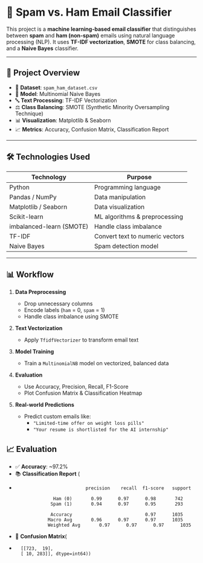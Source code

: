 # 📧 Spam vs. Ham Email Classifier

This project is a **machine learning-based email classifier** that distinguishes between **spam** and **ham (non-spam)** emails using natural language processing (NLP). It uses **TF-IDF vectorization**, **SMOTE** for class balancing, and a **Naive Bayes** classifier.

---

## 📌 Project Overview

- 📂 **Dataset**: `spam_ham_dataset.csv`  
- 🧠 **Model**: Multinomial Naive Bayes  
- 🔤 **Text Processing**: TF-IDF Vectorization  
- ⚖️ **Class Balancing**: SMOTE (Synthetic Minority Oversampling Technique)  
- 📊 **Visualization**: Matplotlib & Seaborn  
- 📈 **Metrics**: Accuracy, Confusion Matrix, Classification Report

---

## 🛠️ Technologies Used

| Technology | Purpose |
|-----------|---------|
| Python | Programming language |
| Pandas / NumPy | Data manipulation |
| Matplotlib / Seaborn | Data visualization |
| Scikit-learn | ML algorithms & preprocessing |
| imbalanced-learn (SMOTE) | Handle class imbalance |
| TF-IDF | Convert text to numeric vectors |
| Naive Bayes | Spam detection model |

---

## 📊 Workflow

1. **Data Preprocessing**
   - Drop unnecessary columns
   - Encode labels (`ham` = 0, `spam` = 1)
   - Handle class imbalance using SMOTE

2. **Text Vectorization**
   - Apply `TfidfVectorizer` to transform email text

3. **Model Training**
   - Train a `MultinomialNB` model on vectorized, balanced data

4. **Evaluation**
   - Use Accuracy, Precision, Recall, F1-Score
   - Plot Confusion Matrix & Classification Heatmap

5. **Real-world Predictions**
   - Predict custom emails like:
     - `"Limited-time offer on weight loss pills"`
     - `"Your resume is shortlisted for the AI internship"`

## 📈 Evaluation

- ✅ **Accuracy**: ~97.2%
- 📚 **Classification Report** (
-                               precision    recall  f1-score   support

                    Ham (0)       0.99      0.97      0.98       742
                   Spam (1)       0.94      0.97      0.95       293

                   Accuracy                           0.97      1035
                  Macro Avg       0.96      0.97      0.97      1035
                  Weighted Avg       0.97      0.97      0.97      1035

- 🔢 **Confusion Matrix**(
-       [[723,  19],
        [ 10, 283]], dtype=int64))

